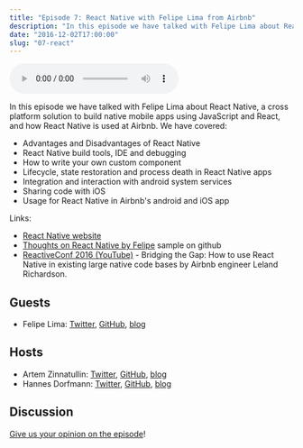 ```yaml
---
title: "Episode 7: React Native with Felipe Lima from Airbnb"
description: "In this episode we have talked with Felipe Lima about React Native, a cross platform solution to build native mobile apps using JavaScript and React, and how React Native is used at Airbnb."
date: "2016-12-02T17:00:00"
slug: "07-react"
---
```

<audio controls preload="metadata">
  <source src="https://artemzin.com/static/thecontext/episodes/The.Context.episode.7.mp3" type="audio/mpeg">
</audio>

In this episode we have talked with Felipe Lima about React Native, a cross platform solution to build native mobile apps using JavaScript and React, and how React Native is used at Airbnb. We have covered:

 - Advantages and Disadvantages of React Native
 - React Native build tools, IDE and debugging
 - How to write your own custom component
 - Lifecycle, state restoration and process death in React Native apps
 - Integration and interaction with android system services
 - Sharing code with iOS
 - Usage for React Native in Airbnb's android and iOS app

Links:

 - [React Native website](https://facebook.github.io/react-native/)
 - [Thoughts on React Native by Felipe](https://medium.com/@felipecsl/thoughts-on-react-native-from-an-android-engineers-perspective-ea2bea5aa078#.k31212quk) sample on github
 - [ReactiveConf 2016 (YouTube)](https://www.youtube.com/watch?v=npwa3ZmG9VQ) - Bridging the Gap: How to use React Native in existing large native code bases by Airbnb engineer Leland Richardson.


## Guests

* Felipe Lima: [Twitter](https://twitter.com/felipecsl), [GitHub](https://github.com/felipecsl), [blog](https://medium.com/@felipecsl)

## Hosts

* Artem Zinnatullin: [Twitter](https://twitter.com/artem_zin), [GitHub](https://github.com/artem-zinnatullin), [blog](https://artemzin.com)
* Hannes Dorfmann: [Twitter](https://twitter.com/sockeqwe), [GitHub](https://github.com/sockeqwe), [blog](http://hannesdorfmann.com)

## Discussion

[Give us your opinion on the episode](https://github.com/artem-zinnatullin/TheContext-Podcast/issues/55)!
